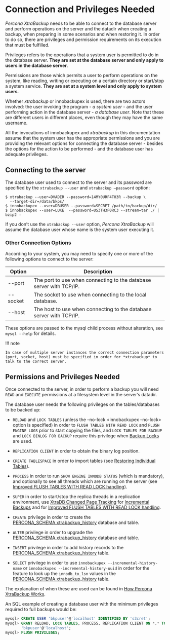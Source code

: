 # Connection and Privileges Needed

*Percona XtraBackup* needs to be able to connect to the database server and
perform operations on the server and the datadir when creating a
backup, when preparing in some scenarios and when restoring it. In order to do
so, there are privileges and permission requirements on its execution that
must be fulfilled.

Privileges refers to the operations that a system user is permitted to do in
the database server. **They are set at the database server and only apply to
users in the database server**.

Permissions are those which permits a user to perform operations on the system,
like reading, writing or executing on a certain directory or start/stop a
system service. **They are set at a system level and only apply to system
users**.

Whether *xtrabackup* or innobackupex is used, there are two actors involved:
the user invoking the program - *a system user* - and the user performing
action in the database server - *a database user*. Note that these are
different users in different places, even though they may have the same
username.

All the invocations of innobackupex and *xtrabackup* in this documentation
assume that the system user has the appropriate permissions and you are
providing the relevant options for connecting the database server - besides the
options for the action to be performed - and the database user has adequate
privileges.

## Connecting to the server

The database user used to connect to the server and its password are specified
by the `xtrabackup --user` and `xtrabackup –password` option:

```shell
$ xtrabackup --user=DVADER --password=14MY0URF4TH3R --backup \
  --target-dir=/data/bkps/
$ innobackupex --user=DBUSER --password=SECRET /path/to/backup/dir/
$ innobackupex --user=LUKE  --password=US3TH3F0RC3 --stream=tar ./ | bzip2 -
```

If you don’t use the `xtrabackup --user` option, *Percona XtraBackup*
will assume the database user whose name is the system user executing it.

### Other Connection Options

According to your system, you may need to specify one or more of the following
options to connect to the server:

| Option   | Description                                                         |
| -------- | ------------------------------------------------------------------- |
| --port   | The port to use when connecting to the database server with TCP/IP. |
| --socket | The socket to use when connecting to the local database.            |
| --host   | The host to use when connecting to the database server with TCP/IP. |

These options are passed to the mysql child process without
alteration, see `mysql --help` for details.

!!! note

    In case of multiple server instances the correct connection parameters (port, socket, host) must be specified in order for *xtrabackup* to talk to the correct server.

## Permissions and Privileges Needed

Once connected to the server, in order to perform a backup you will need
`READ` and `EXECUTE` permissions at a filesystem level in the
server’s datadir.

The database user needs the following privileges on the tables/databases to be
backed up:

 * `RELOAD` and `LOCK TABLES` (unless the
 –no-lock <innobackupex –no-lock> option is specified) in order
 to `FLUSH TABLES WITH READ LOCK` and `FLUSH ENGINE LOGS` prior to start
 copying the files, and  `LOCK TABLES FOR BACKUP` and `LOCK BINLOG FOR
 BACKUP` require this privilege when [Backup Locks](http://www.percona.com/doc/percona-server/5.6/management/backup_locks.html) are used.

 * `REPLICATION CLIENT` in order to obtain the binary log position.

 * `CREATE TABLESPACE` in order to import tables (see [Restoring Individual Tables](../innobackupex/restoring_individual_tables_ibk.md#imp-exp-ibk)).

 * `PROCESS` in order to run `SHOW ENGINE INNODB STATUS` (which is
 mandatory), and optionally to see all threads which are running on the
 server (see [Improved FLUSH TABLES WITH READ LOCK handling](../innobackupex/improved_ftwrl.md#improved-ftwrl)).

 * `SUPER` in order to start/stop the replica threads in a replication
 environment, use [XtraDB Changed Page Tracking](https://www.percona.com/doc/percona-server/5.6/management/changed_page_tracking.html)
 for [Incremental Backups](../xtrabackup_bin/incremental_backups.md#xb-incremental) and for [Improved FLUSH TABLES WITH READ LOCK handling](../innobackupex/improved_ftwrl.md#improved-ftwrl).

 * `CREATE` privilege in order to create the
 [PERCONA_SCHEMA.xtrabackup_history](../innobackupex/storing_history.md#xtrabackup-history) database and table.

 * `ALTER` privilege in order to upgrade the
 [PERCONA_SCHEMA.xtrabackup_history](../innobackupex/storing_history.md#xtrabackup-history) database and table.

 * `INSERT` privilege in order to add history records to the
 [PERCONA_SCHEMA.xtrabackup_history](../innobackupex/storing_history.md#xtrabackup-history) table.

 * `SELECT` privilege in order to use
 `innobackupex --incremental-history-name` or
 `innobackupex --incremental-history-uuid` in order for the feature
 to look up the `innodb_to_lsn` values in the
 [PERCONA_SCHEMA.xtrabackup_history](../innobackupex/storing_history.md#xtrabackup-history) table.

The explanation of when these are used can be found in
[How Percona XtraBackup Works](../how_xtrabackup_works.md#how-xtrabackup-works).

An SQL example of creating a database user with the minimum privileges required
to full backups would be:

```sql
mysql> CREATE USER 'bkpuser'@'localhost' IDENTIFIED BY 's3cret';
mysql> GRANT RELOAD, LOCK TABLES, PROCESS, REPLICATION CLIENT ON *.* TO
       'bkpuser'@'localhost';
mysql> FLUSH PRIVILEGES;
```
